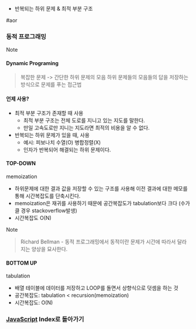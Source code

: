 - 반복되는 하위 문제 & 최적 부분 구조 


#aor 
### 동적 프로그래밍
>[!note]
>#### Dynamic Programing
>
>>복잡한 문제 -> 간단한 하위 문제의 모음
>>하위 문제들의 모음들의 답을 저장하는 방식으로 문제를 푸는 접근법

#### 언제 사용?
- 최적 부분 구조가 존재할 때 사용
    - 최적 부분 구조는 전체 도로를 지니고 있는 지도를 말한다.
    - 만일 고속도로만 지니는 지도라면 최적의 비용을 알 수 없다.
- 반복되는 하위 문제가 있을 때, 사용
	- 예시: 피보나치 수열(O) 병합정렬(X)
	- 인자가 반복되어 해결되는 하위 문제이다.

#### TOP-DOWN
memoization 
- 하위문제에 대한 결과 값을 저장할 수 있는 구조를 사용해 이전 결과에 대한 메모를 통해  시간복잡도를 단축시킨다.
- memoization은 재귀를 사용하기 때문에 공간복잡도가 tabulation보다 크다 (수가 클 경우 stackoverflow발생)
- 시간복잡도 O(N)

>[!note]
>>Richard Bellman - 동적 프로그래밍에서 동적이란 문제가 시간에 따라서 달라지는 양상을 묘사한다.

#### BOTTOM UP
tabulation
- 배열 테이블에 데이터를 저장하고 LOOP를 돌면서 상향식으로 덧셈을 하는 것
- 공간복잡도: tabulation < recursion(memoization)
- 시간복잡도: O(N)
### [JavaScript](../../../Dev-Index/JavaScript.md) Index로 돌아가기



